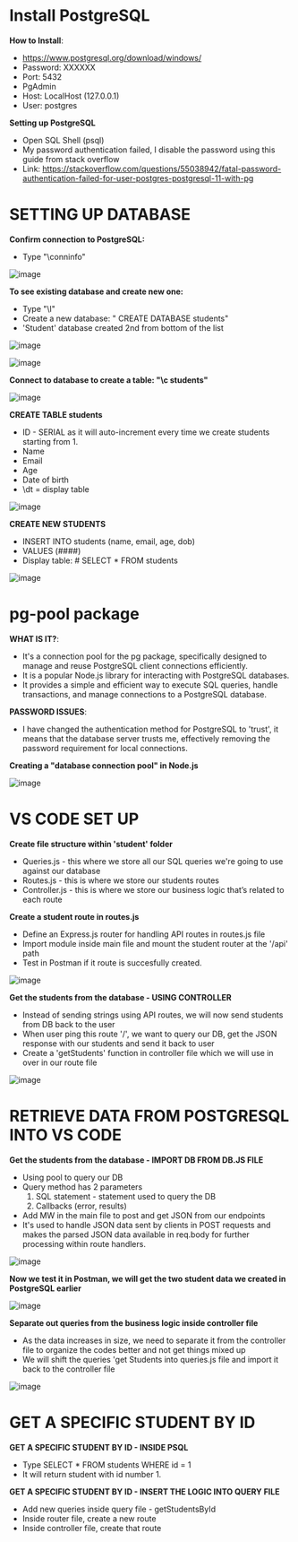 # Install PostgreSQL 

**How to Install**:
* https://www.postgresql.org/download/windows/
* Password: XXXXXX
* Port: 5432
* PgAdmin
* Host: LocalHost (127.0.0.1)
* User: postgres

**Setting up PostgreSQL**
* Open SQL Shell (psql)
* My password authentication failed, I disable the password using this guide from stack overflow
* Link: https://stackoverflow.com/questions/55038942/fatal-password-authentication-failed-for-user-postgres-postgresql-11-with-pg

# SETTING UP DATABASE

**Confirm connection to PostgreSQL:** 
* Type "\conninfo"

![image](https://github.com/asyikin22/REST-API-EXPRESS-POSTGRESQL/assets/148519441/d9da99c8-5e94-4e09-9ae1-82e00a8c25e1)

**To see existing database and create new one:**
* Type "\l"
* Create a new database: " CREATE DATABASE students"
* 'Student' database created 2nd from bottom of the list

![image](https://github.com/asyikin22/REST-API-EXPRESS-POSTGRESQL/assets/148519441/6014a93c-0f66-4167-90dc-f64159dbfc9c)

![image](https://github.com/asyikin22/REST-API-EXPRESS-POSTGRESQL/assets/148519441/7777ed65-afdc-476c-8ed0-d0ffc93c7a41)

**Connect to database to create a table: "\c students"**

![image](https://github.com/asyikin22/REST-API-EXPRESS-POSTGRESQL/assets/148519441/2724d7f9-a543-4d84-9c4d-5818a69a09c1)

**CREATE TABLE students**
* ID - SERIAL as it will auto-increment every time we create students starting from 1.
* Name
* Email
* Age
* Date of birth
* \dt = display table

![image](https://github.com/asyikin22/REST-API-EXPRESS-POSTGRESQL/assets/148519441/3103d0fa-6a9c-429a-abb7-ad39b86c92cc)

**CREATE NEW STUDENTS**
* INSERT INTO students (name, email, age, dob)
* VALUES (####)
* Display table: # SELECT * FROM students

![image](https://github.com/asyikin22/REST-API-EXPRESS-POSTGRESQL/assets/148519441/f8eb1a23-fdc4-4ff0-bec1-48a1ec5b6b2d)

# pg-pool package

**WHAT IS IT?**:
* It's a connection pool for the pg package, specifically designed to manage and reuse PostgreSQL client connections efficiently.
* It is a popular Node.js library for interacting with PostgreSQL databases.
* It provides a simple and efficient way to execute SQL queries, handle transactions, and manage connections to a PostgreSQL database.

**PASSWORD ISSUES**:
* I have changed the authentication method for PostgreSQL to 'trust', it means that the database server trusts me, effectively removing the password requirement for local connections. 

**Creating a "database connection pool" in Node.js**

![image](https://github.com/asyikin22/REST-API-EXPRESS-POSTGRESQL/assets/148519441/51f6ecc2-bdcf-4378-9ed6-58fd2ca826ee)


# VS CODE SET UP

**Create file structure within 'student' folder**
* Queries.js - this where we store all our SQL queries we're going to use against our database
* Routes.js - this is where we store our students routes
* Controller.js - this is where we store our business logic that’s related to each route

**Create a student route in routes.js**
* Define an Express.js router for handling API routes in routes.js file
* Import module inside main file and mount the student router at the '/api' path
* Test in Postman if it route is succesfully created.

![image](https://github.com/asyikin22/REST-API-EXPRESS-POSTGRESQL/assets/148519441/2c045d5b-6f10-482d-bf1b-34ed4a717605)

**Get the students from the database - USING CONTROLLER**
* Instead of sending strings using API routes, we will now send students from DB back to the user
* When user ping this route '/', we want to query our DB, get the JSON response with our students and send it back to user
* Create a 'getStudents' function in controller file which we will use in over in our route file

![image](https://github.com/asyikin22/REST-API-EXPRESS-POSTGRESQL/assets/148519441/8da1a07a-ccd5-429a-8b19-216b008ec04e)

# RETRIEVE DATA FROM POSTGRESQL INTO VS CODE

**Get the students from the database - IMPORT DB FROM DB.JS FILE**
* Using pool to query our DB
* Query method has 2 parameters
  1) SQL statement - statement used to query the DB
  2) Callbacks (error, results)
* Add MW in the main file to post and get JSON from our endpoints
* It's used to handle JSON data sent by clients in POST requests and makes the parsed JSON data available in req.body for further processing within route handlers. 

![image](https://github.com/asyikin22/REST-API-EXPRESS-POSTGRESQL/assets/148519441/ef994cff-558a-463b-9a3f-4a63a4143220)

**Now we test it in Postman, we will get the two student data we created in PostgreSQL earlier**

![image](https://github.com/asyikin22/REST-API-EXPRESS-POSTGRESQL/assets/148519441/f5a8c37f-d020-4a4f-96b4-2f824de19733)

**Separate out queries from the business logic inside controller file**
* As the data increases in size, we need to separate it from the controller file to organize the codes better and not get things mixed up
* We will shift the queries 'get Students into queries.js file and import it back to the controller file 

![image](https://github.com/asyikin22/REST-API-EXPRESS-POSTGRESQL/assets/148519441/add467b3-60e8-4209-b1d3-2521cb3ff1eb)

# GET A SPECIFIC STUDENT BY ID 

**GET A SPECIFIC STUDENT BY ID - INSIDE PSQL**
* Type SELECT * FROM students WHERE id = 1
* It will return student with id number 1.

**GET A SPECIFIC STUDENT BY ID - INSERT THE LOGIC INTO QUERY FILE**
* Add new queries inside query file - getStudentsById
* Inside router file, create a new route
* Inside controller file, create that route













